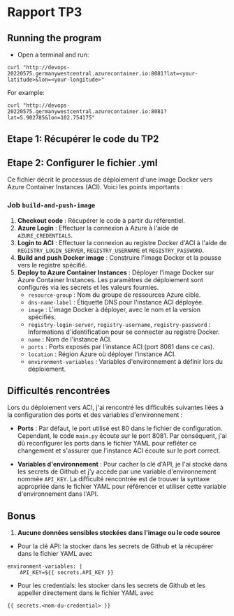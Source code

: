 # Rapport TP3

## Running the program
- Open a terminal and run:
```
curl "http://devops-20220575.germanywestcentral.azurecontainer.io:8081?lat=<your-latitude>&lon=<your-longitude>"
```
For example:
```
curl "http://devops-20220575.germanywestcentral.azurecontainer.io:8081?lat=5.902785&lon=102.754175"
```

## Etape 1: Récupérer le code du TP2

## Etape 2: Configurer le fichier .yml
Ce fichier décrit le processus de déploiement d'une image Docker vers Azure Container Instances (ACI). Voici les points importants :
### Job `build-and-push-image`
1. **Checkout code** : Récupérer le code à partir du référentiel.
2. **Azure Login** : Effectuer la connexion à Azure à l'aide de `AZURE_CREDENTIALS`.
3. **Login to ACI** : Effectuer la connexion au registre Docker d'ACI à l'aide de `REGISTRY_LOGIN_SERVER`, `REGISTRY_USERNAME` et `REGISTRY_PASSWORD`.
4. **Build and push Docker image** : Construire l'image Docker et la pousse vers le registre spécifié.
5. **Deploy to Azure Container Instances** : Déployer l'image Docker sur Azure Container Instances. Les paramètres de déploiement sont configurés via les secrets et les valeurs fournies.
   - `resource-group` : Nom du groupe de ressources Azure cible.
   - `dns-name-label` : Étiquette DNS pour l'instance ACI déployée.
   - `image` : L'image Docker à déployer, avec le nom et la version spécifiés.
   - `registry-login-server`, `registry-username`, `registry-password` : Informations d'identification pour se connecter au registre Docker.
   - `name` : Nom de l'instance ACI.
   - `ports` : Ports exposés par l'instance ACI (port 8081 dans ce cas).
   - `location` : Région Azure où déployer l'instance ACI.
   - `environment-variables` : Variables d'environnement à définir lors du déploiement.

## Difficultés rencontrées
Lors du déploiement vers ACI, j'ai rencontré les difficultés suivantes liées à la configuration des ports et des variables d'environnement :

- **Ports** : Par défaut, le port utilisé est 80 dans le fichier de configuration. Cependant, le code `main.py` écoute sur le port 8081. Par conséquent, j'ai dû reconfigurer les ports dans le fichier YAML pour refléter ce changement et s'assurer que l'instance ACI écoute sur le port correct.

- **Variables d'environnement** : Pour cacher la clé d'API, je l'ai stocké dans les secrets de Github et j'y accède par une variable d'environnement nommée `API_KEY`. La difficulté rencontrée est de trouver la syntaxe appropriée dans le fichier YAML pour référencer et utiliser cette variable d'environnement dans l'API.

## Bonus
1. **Aucune données sensibles stockées dans l'image ou le code source**
- Pour la clé API: la stocker dans les secrets de Github et la récupérer dans le fichier YAML avec
```
environment-variables: |
    API_KEY=${{ secrets.API_KEY }}
```
- Pour les credentials: les stocker dans les secrets de Github et les appeller directement dans le fichier YAML avec
```
{{ secrets.<nom-du-credential> }}
```